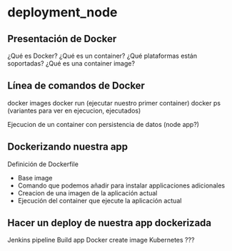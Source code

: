 # deployment_node

## Presentación de Docker

¿Qué es Docker?
¿Qué es un container?
¿Qué plataformas están soportadas?
¿Qué es una container image?

## Línea de comandos de Docker

docker images
docker run (ejecutar nuestro primer container)
docker ps (variantes para ver en ejecucion, ejecutados)

Ejecucion de un container con persistencia de datos (node app?)

## Dockerizando nuestra app

Definición de Dockerfile
- Base image
- Comando que podemos añadir para instalar applicaciones adicionales
- Creacion de una imagen de la aplicación actual
- Ejecución del container que ejecute la aplicación actual

## Hacer un deploy de nuestra app dockerizada

Jenkins pipeline
Build app
Docker create image
Kubernetes ???